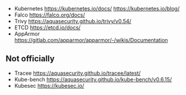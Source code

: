 - Kubernetes https://kubernetes.io/docs/ https://kubernetes.io/blog/
- Falco https://falco.org/docs/
- Trivy https://aquasecurity.github.io/trivy/v0.54/
- ETCD https://etcd.io/docs/
- AppArmor https://gitlab.com/apparmor/apparmor/-/wikis/Documentation

## Not officially

- Tracee https://aquasecurity.github.io/tracee/latest/
- Kube-bench https://aquasecurity.github.io/kube-bench/v0.6.15/
- Kubesec https://kubesec.io/